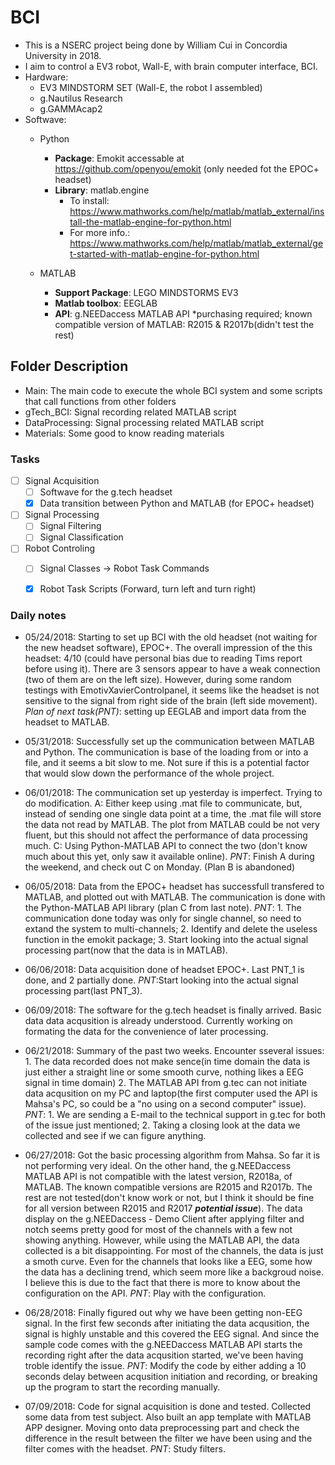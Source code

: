 # BCI
- This is a NSERC project being done by William Cui in Concordia University in 2018.
- I aim to control a EV3 robot, Wall-E, with brain computer interface, BCI.
- Hardware: 
  - EV3 MINDSTORM SET (Wall-E, the robot I assembled)
  - g.Nautilus Research
  - g.GAMMAcap2
- Softwave:
  - Python
    - **Package**: Emokit    accessable at https://github.com/openyou/emokit (only needed fot the EPOC+ headset)
    - **Library**: matlab.engine 
      - To install: https://www.mathworks.com/help/matlab/matlab_external/install-the-matlab-engine-for-python.html
      - For more info.: https://www.mathworks.com/help/matlab/matlab_external/get-started-with-matlab-engine-for-python.html
      
  - MATLAB 
    - **Support Package**: LEGO MINDSTORMS EV3
    - **Matlab toolbox**: EEGLAB
    - **API**: g.NEEDaccess MATLAB API *purchasing required; known compatible version of MATLAB: R2015 & R2017b(didn't test the rest)



## Folder Description
- Main:           The main code to execute the whole BCI system and some scripts that call functions from other folders
- gTech_BCI:      Signal recording related MATLAB script
- DataProcessing: Signal processing related MATLAB script
- Materials:      Some good to know reading materials


### Tasks
- [ ] Signal Acquisition 
  - [ ] Softwave for the g.tech headset 
  - [X] Data transition between Python and MATLAB (for EPOC+ headset)
- [ ] Signal Processing
  - [ ] Signal Filtering
  - [ ] Signal Classification
- [ ] Robot Controling 
  - [ ] Signal Classes -> Robot Task Commands
  - [X] Robot Task Scripts (Forward, turn left and turn right)







### Daily notes
  - 05/24/2018: Starting to set up BCI with the old headset (not waiting for the new headset software), EPOC+. The overall impression of the this headset: 4/10 (could have personal bias due to reading Tims report before using it). There are 3 sensors appear to have a weak connection (two of them are on the left size). However, during some random testings with EmotivXavierControlpanel, it seems like the headset is not sensitive to the signal from right side of the brain (left side movement). _Plan of next task(PNT)_: setting up EEGLAB and import data from the headset to MATLAB.
  
  - 05/31/2018: Successfully set up the communication between MATLAB and Python. The communication is base of the loading from or into a file, and it seems a bit slow to me. Not sure if this is a potential factor that would slow down the performance of the whole project.
  
  - 06/01/2018: The communication set up yesterday is imperfect. Trying to do modification. A: Either keep using .mat file to communicate, but, instead of sending one single data point at a time, the .mat file will store the data not read by MATLAB. The plot from MATLAB could be not very fluent, but this should not affect the performance of data processing much. C: Using Python-MATLAB API to connect the two (don't know much about this yet, only saw it available online). _PNT_: Finish A during the weekend, and check out C on Monday.  (Plan B is abandoned)
  
  - 06/05/2018: Data from the EPOC+ headset has successfull transfered to MATLAB, and plotted out with MATLAB. The communication is done with the Python-MATLAB API library (plan C from last note). _PNT_: 1. The communication done today was only for single channel, so need to extand the system to multi-channels; 2. Identify and delete the useless function in the emokit package; 3. Start looking into the actual signal processing part(now that the data is in MATLAB).
  
  - 06/06/2018: Data acquisition done of headset EPOC+. Last PNT_1 is done, and 2 partially done. _PNT_:Start looking into the actual signal processing part(last PNT_3).
  
  - 06/09/2018: The software for the g.tech headset is finally arrived. Basic data data acqusition is already understood. Currently working on formating the data for the convenience of later processing.

  - 06/21/2018: Summary of the past two weeks. Encounter sseveral issues: 1. The data recorded does not make sence(in time domain the data is just either a straight line or some smooth curve, nothing likes a EEG signal in time domain) 2. The MATLAB API from g.tec can not initiate data acqusition on my PC and laptop(the first computer used the API is Mahsa's PC, so could be a "no using on a second computer" issue). _PNT_: 1. We are sending a E-mail to the technical support in g.tec for both of the issue just mentioned; 2. Taking a closing look at the data we collected and see if we can figure anything.
  
  - 06/27/2018: Got the basic processing algorithm from Mahsa. So far it is not performing very ideal. On the other hand, the g.NEEDaccess MATLAB API is not compatible with the latest version, R2018a, of MATLAB. The known compatible versions are R2015 and R2017b. The rest are not tested(don't know work or not, but I think it should be fine for all version between R2015 and R2017 **_potential issue_**). The data display on the g.NEEDaccess - Demo Client after applying filter and notch seems pretty good for most of the channels with a few not showing anything. However, while using the MATLAB API, the data collected is a bit disappointing. For most of the channels, the data is just a smoth curve. Even for the channels that looks like a EEG, some how the data has a declining trend, which seem more like a backgroud noise. I believe this is due to the fact that there is more to know about the configuration on the API. _PNT_: Play with the configuration.
  
  - 06/28/2018: Finally figured out why we have been getting non-EEG signal. In the first few seconds after initiating the data acqusition, the signal is highly unstable and this covered the EEG signal. And since the sample code comes with the g.NEEDaccess MATLAB API starts the recording right after the data acqusition started, we've been having troble identify the issue. _PNT_: Modify the code by either adding a 10 seconds delay between acqusition initiation and recording, or breaking up the program to start the recording manually.
  
  - 07/09/2018: Code for signal acquisition is done and tested. Collected some data from test subject. Also built an app template with MATLAB APP designer. Moving onto data preprocessing part and check the difference in the result between the filter we have been using and the filter comes with the headset. _PNT_: Study filters.
